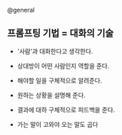 @general

## 프롬프팅 기법 = 대화의 기술

- '사람'과 대화한다고 생각한다.

- 상대방이 어떤 사람인지 역할을 준다.

- 해야할 일을 구체적으로 알려준다.

- 원하는 상황을 설명해 준다.

- 결과에 대하 구체적으로 피드백을 준다.

- 가는 말이 고와야 오는 말도 곱다

